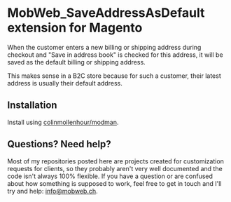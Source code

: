 # MobWeb_SaveAddressAsDefault extension for Magento

When the customer enters a new billing or shipping address during checkout and "Save in address book" is checked for this address, it will be saved as the default billing or shipping address.

This makes sense in a B2C store because for such a customer, their latest address is usually their default address.

## Installation

Install using [colinmollenhour/modman](https://github.com/colinmollenhour/modman/).

## Questions? Need help?

Most of my repositories posted here are projects created for customization requests for clients, so they probably aren't very well documented and the code isn't always 100% flexible. If you have a question or are confused about how something is supposed to work, feel free to get in touch and I'll try and help: [info@mobweb.ch](mailto:info@mobweb.ch).